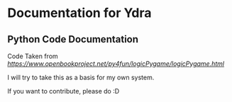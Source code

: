 # Documentation for Ydra

## Python Code Documentation

Code Taken from _https://www.openbookproject.net/py4fun/logicPygame/logicPygame.html_

I will try to take this as a basis for my own system.

If you want to contribute, please do :D